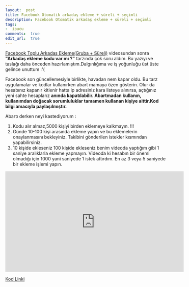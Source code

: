 ```yaml
---
layout:  post
title: Facebook Otomatik arkadaş ekleme + süreli + seçimli
description: Facebook Otomatik arkadaş ekleme + süreli + seçimli
tags:
-  ipucu
comments:  true
edit_url:  true
---
```


[Facebook Toplu Arkadaş Ekleme(Gruba + Süreli)]([https://yuceltoluyag.github.io/facebook-toplu-arkadas-eklemegruba/](https://yuceltoluyag.github.io/facebook-toplu-arkadas-eklemegruba/)) videosundan sonra **"Arkadaş ekleme kodu var mı ?"** tarzında çok soru aldım. Bu yazıyı ve taslağı daha önceden hazırlamıştım.Dalgınlığıma ve iş yoğunluğu üst üste gelince unuttum :'(

Facebook son güncellemesiyle birlikte, havadan nem kapar oldu. Bu tarz uygulamalar ve kodlar kullanırken abart mamaya özen gösterin. Olur da hesabınız kapanır kitlenir hatta ip adresiniz kara listeye alınırsa, açtığınız yeni sahte hesaplarız **anında kapatılabilir. Abartmadan kullanın, kullanımdan doğacak sorumluluklar tamamen kullanan kişiye aittir.Kod bilgi amacıyla paylaşılmıştır.**

Abartı derken neyi kastediyorum :

1.  Kodu alır almaz,5000 kişiyi birden eklemeye kalkmayın. !!!
2.  Günde 10-100 kişi arasında ekleme yapın ve bu eklemelerin onaylanmasını bekleyiniz. Takibini gönderilen istekler kısmından yapabilirsiniz.
3.  10 kişide ekleseniz 100 kişide ekleseniz benim videoda yaptığım gibi 1 saniye aralıklarla ekleme yapmayın. Videoda ki hesabın bir önemi olmadığı için 1000 yani saniyede 1 istek attırdım. En az 3 veya 5 saniyede bir ekleme işlemi yapın.

<iframe width="560" height="315" src="https://www.youtube.com/embed/N7Rg223Wwwg?controls=0" frameborder="0" allow="accelerometer; autoplay; encrypted-media; gyroscope; picture-in-picture" allowfullscreen></iframe>

[Kod Linki](http://bc.vc/CD63GNu)
